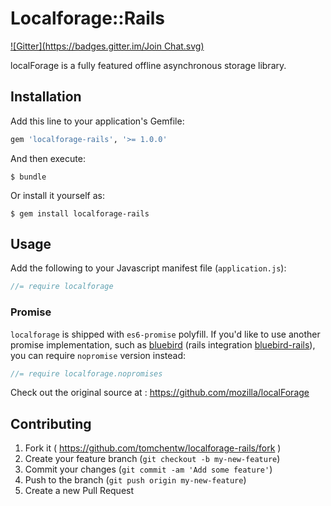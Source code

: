 # Localforage::Rails
[![Gitter](https://badges.gitter.im/Join Chat.svg)](https://gitter.im/tomchentw/localforage-rails?utm_source=badge&utm_medium=badge&utm_campaign=pr-badge&utm_content=badge)

localForage is a fully featured offline asynchronous storage library.

## Installation

Add this line to your application's Gemfile:

```ruby
gem 'localforage-rails', '>= 1.0.0'
```

And then execute:

    $ bundle

Or install it yourself as:

    $ gem install localforage-rails

## Usage

Add the following to your Javascript manifest file (`application.js`):

```javascript
//= require localforage
```

### Promise

`localforage` is shipped with `es6-promise` polyfill. If you'd like to use
another promise implementation, such as [bluebird][1] (rails integration [bluebird-rails][2]),
you can require `nopromise` version instead:

```javascript
//= require localforage.nopromises
```

Check out the original source at : https://github.com/mozilla/localForage

## Contributing

1. Fork it ( https://github.com/tomchentw/localforage-rails/fork )
2. Create your feature branch (`git checkout -b my-new-feature`)
3. Commit your changes (`git commit -am 'Add some feature'`)
4. Push to the branch (`git push origin my-new-feature`)
5. Create a new Pull Request

[1]: https://github.com/petkaantonov/bluebird
[2]: https://github.com/tomchentw/bluebird-rails
